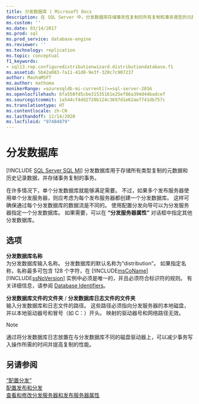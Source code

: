 ```yaml
---
title: 分发数据库 | Microsoft Docs
description: 在 SQL Server 中，分发数据库存储事务性复制的所有复制和事务类型的元数据和历史记录数据。
ms.custom: ''
ms.date: 03/14/2017
ms.prod: sql
ms.prod_service: database-engine
ms.reviewer: ''
ms.technology: replication
ms.topic: conceptual
f1_keywords:
- sql13.rep.configuredistributionwizard.distributiondatabase.f1
ms.assetid: 5b42a083-7a11-41d8-9e3f-320c7c907237
author: MashaMSFT
ms.author: mathoma
monikerRange: =azuresqldb-mi-current||>=sql-server-2016
ms.openlocfilehash: 6fa550fd5cbe31535161e25ef86a394d44badcef
ms.sourcegitcommit: 1a544cf4dd2720b124c3697d1e62ae7741db757c
ms.translationtype: HT
ms.contentlocale: zh-CN
ms.lasthandoff: 12/14/2020
ms.locfileid: "97484879"
---
```

# <a name="distribution-database"></a>分发数据库
[!INCLUDE [SQL Server SQL MI](../../includes/applies-to-version/sql-asdbmi.md)]
  分发数据库用于存储所有类型复制的元数据和历史记录数据，并存储事务复制的事务。  
  
 在许多情况下，单个分发数据库就能够满足需要。 不过，如果多个发布服务器使用单个分发服务器，则应考虑为每个发布服务器都创建一个分发数据库。 这样可确保通过每个分发数据库的数据流是不同的。 使用配置分发向导可以为分发服务器指定一个分发数据库。 如果需要，可以在 **“分发服务器属性”** 对话框中指定其他分发数据库。  
  
## <a name="options"></a>选项  
 **分发数据库名称**  
 为分发数据库输入名称。 分发数据库的默认名称为“distribution”。 如果指定名称，名称最多可包含 128 个字符，在 [!INCLUDE[msCoName](../../includes/msconame-md.md)] [!INCLUDE[ssNoVersion](../../includes/ssnoversion-md.md)] 实例中必须是唯一的，并且必须符合标识符的规则。 有关详细信息，请参阅 [Database Identifiers](../../relational-databases/databases/database-identifiers.md)。  
  
 **分发数据库文件的文件夹** / **分发数据库日志文件的文件夹**  
 输入分发数据库和日志文件的路径。 这些路径必须指向分发服务器的本地磁盘，并以本地驱动器号和冒号（如 C：）开头。 映射的驱动器号和网络路径无效。  
  
> [!NOTE]  
>  通过将分发数据库日志放置在与分发数据库不同的磁盘驱动器上，可以减少事务写入操作所需的时间并提高复制的性能。  
  
## <a name="see-also"></a>另请参阅  
 [“配置分发”](../../relational-databases/replication/configure-distribution.md)   
 [配置发布和分发](../../relational-databases/replication/configure-publishing-and-distribution.md)   
 [查看和修改分发服务器和发布服务器属性](../../relational-databases/replication/view-and-modify-distributor-and-publisher-properties.md)  
  
  
